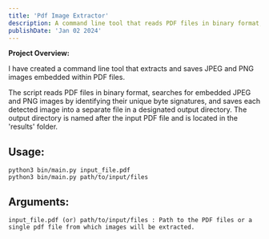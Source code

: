 ```yaml
---
title: 'Pdf Image Extractor'
description: A command line tool that reads PDF files in binary format, searches for embedded JPEG and PNG images by identifying their unique byte signatures, and saves each detected image into a separate file in a designated output directory. The output directory is named after the input PDF file and is located in the 'results' folder.
publishDate: 'Jan 02 2024'
---
```


**Project Overview:**

I have created a command line tool that extracts and saves JPEG and PNG images embedded within PDF files.

The script reads PDF files in binary format, searches for embedded JPEG and PNG images
by identifying their unique byte signatures, and saves each detected image into a separate
file in a designated output directory. The output directory is named after the input PDF file
and is located in the 'results' folder.

## Usage:

    python3 bin/main.py input_file.pdf
    python3 bin/main.py path/to/input/files

## Arguments:

    input_file.pdf (or) path/to/input/files : Path to the PDF files or a single pdf file from which images will be extracted.
